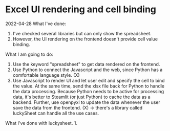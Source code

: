 # Excel UI rendering and cell binding
2022-04-28
What I've done:
1. I've checked several libraries but can only show the spreadsheet.
2. However, the UI rendering on the frontend doesn't provide cell value binding.

What I am going to do:
1. Use the keyword "spreadsheet" to get data rendered on the frontend.
2. Use Python to connect the Javascript and the web, since Python has a comfortable language style. (X)
3. Use Javascript to render UI and let user edit and specify the cell to bind the value. At the same time, send the xlsx file back for Python to handle the data processing. Because Python needs to be active for processing data, it's better to Steamlit (or just Python) to cache the data as a backend. Further, use openpyxl to update the data whenever the user save the data from the frontend. (X) -> there's a library called luckySheet can handle all the use cases.

What I've done with luckysheet.
1. 